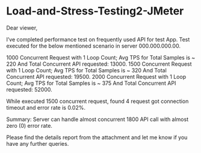 # Load-and-Stress-Testing2-JMeter

Dear viewer, 

I’ve completed performance test on frequently used API for test App. 
Test executed for the below mentioned scenario in server 000.000.000.00. 

1000 Concurrent Request with 1 Loop Count; Avg TPS for Total Samples is ~ 220 And Total Concurrent API requested: 13000.
1500 Concurrent Request with 1 Loop Count; Avg TPS for Total Samples is ~ 320 And Total Concurrent API requested: 19500.
2000 Concurrent Request with 1 Loop Count; Avg TPS for Total Samples is ~ 375 And Total Concurrent API requested: 52000.

While executed 1500 concurrent request, found  4 request got connection timeout and error rate is 0.02%. 

Summary: Server can handle almost concurrent 1800 API call with almost zero (0) error rate.

Please find the details report from the attachment and  let me know if you have any further queries. 
